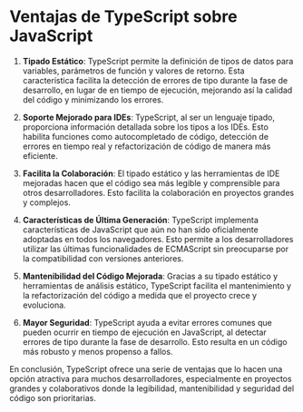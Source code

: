# Ventajas de TypeScript sobre JavaScript

1. **Tipado Estático**: TypeScript permite la definición de tipos de datos para variables, parámetros de función y valores de retorno. Esta característica facilita la detección de errores de tipo durante la fase de desarrollo, en lugar de en tiempo de ejecución, mejorando así la calidad del código y minimizando los errores.

2. **Soporte Mejorado para IDEs**: TypeScript, al ser un lenguaje tipado, proporciona información detallada sobre los tipos a los IDEs. Esto habilita funciones como autocompletado de código, detección de errores en tiempo real y refactorización de código de manera más eficiente.

3. **Facilita la Colaboración**: El tipado estático y las herramientas de IDE mejoradas hacen que el código sea más legible y comprensible para otros desarrolladores. Esto facilita la colaboración en proyectos grandes y complejos.

4. **Características de Última Generación**: TypeScript implementa características de JavaScript que aún no han sido oficialmente adoptadas en todos los navegadores. Esto permite a los desarrolladores utilizar las últimas funcionalidades de ECMAScript sin preocuparse por la compatibilidad con versiones anteriores.

5. **Mantenibilidad del Código Mejorada**: Gracias a su tipado estático y herramientas de análisis estático, TypeScript facilita el mantenimiento y la refactorización del código a medida que el proyecto crece y evoluciona.

6. **Mayor Seguridad**: TypeScript ayuda a evitar errores comunes que pueden ocurrir en tiempo de ejecución en JavaScript, al detectar errores de tipo durante la fase de desarrollo. Esto resulta en un código más robusto y menos propenso a fallos.

En conclusión, TypeScript ofrece una serie de ventajas que lo hacen una opción atractiva para muchos desarrolladores, especialmente en proyectos grandes y colaborativos donde la legibilidad, mantenibilidad y seguridad del código son prioritarias.